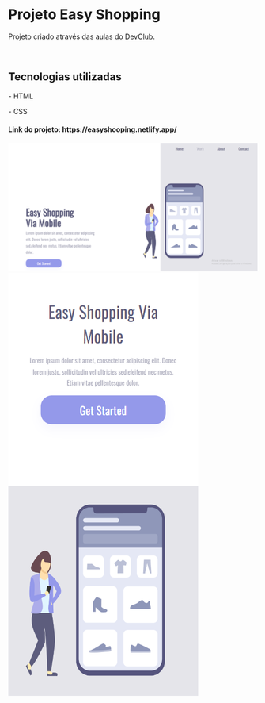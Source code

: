 <h1>Projeto Easy Shopping</h1>
<p>Projeto criado através das aulas do <a href="https://rodolfomori.com.br/devclub/">DevClub</a>.</p>
<br>
<h2>Tecnologias utilizadas</h2>
<p>- HTML</p>
<p>- CSS</p>
<h4>Link do projeto: https://easyshooping.netlify.app/</h4>
<img src="https://github.com/ericktanaka/Easy-Shopping/blob/master/img/Desktop.png?raw=true">
<img src="https://github.com/ericktanaka/Easy-Shopping/blob/master/img/Desktop-responsivo.png?raw=true">
